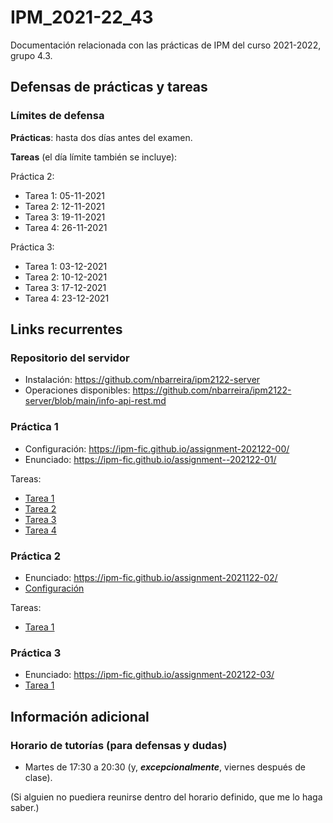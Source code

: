 # IPM_2021-22_43

Documentación relacionada con las prácticas de IPM del curso 2021-2022, grupo 4.3.


## Defensas de prácticas y tareas

### Límites de defensa

**Prácticas**: hasta dos días antes del examen.

**Tareas** (el día límite también se incluye):

Práctica 2:
* Tarea 1: 05-11-2021
* Tarea 2: 12-11-2021
* Tarea 3: 19-11-2021
* Tarea 4: 26-11-2021

Práctica 3:
* Tarea 1: 03-12-2021
* Tarea 2: 10-12-2021
* Tarea 3: 17-12-2021
* Tarea 4: 23-12-2021


## Links recurrentes

### Repositorio del servidor

- Instalación: <https://github.com/nbarreira/ipm2122-server>
- Operaciones disponibles: <https://github.com/nbarreira/ipm2122-server/blob/main/info-api-rest.md>


### Práctica 1

- Configuración: <https://ipm-fic.github.io/assignment-202122-00/>
- Enunciado: <https://ipm-fic.github.io/assignment--202122-01/>

Tareas:
- [Tarea 1](17-09-2021.md)
- [Tarea 2](24-09-2021.md)
- [Tarea 3](01-10-2021.md)
- [Tarea 4](08-10-2021.md)


### Práctica 2

- Enunciado: <https://ipm-fic.github.io/assignment-2021122-02/>
- [Configuración](22-10-2021.md#configuración)

Tareas:
- [Tarea 1](22-10-2021.md#tarea-1-diseño-de-la-interfaz)


### Práctica 3

- Enunciado: <https://ipm-fic.github.io/assignment-202122-03/>
- [Tarea 1](12-11-2021.md)



## Información adicional

### Horario de tutorías (para defensas y dudas)

* Martes de 17:30 a 20:30 (y, _**excepcionalmente**_, viernes después de clase).

(Si alguien no puediera reunirse dentro del horario definido, que me lo haga saber.)

